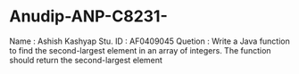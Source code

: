 # Anudip-ANP-C8231-
Name : Ashish Kashyap
Stu. ID : AF0409045
Quetion : Write a Java function to find the second-largest element in an array of integers. The function should return the second-largest element
